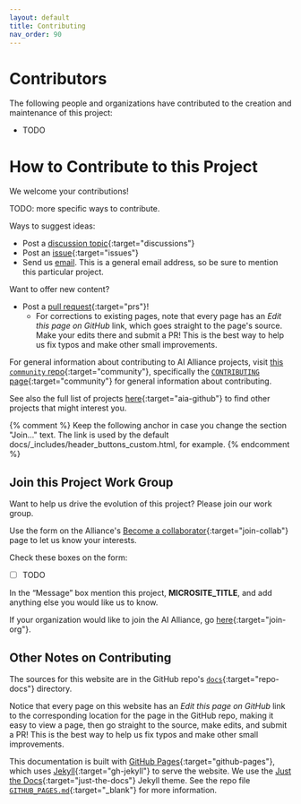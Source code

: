 ```yaml
---
layout: default
title: Contributing
nav_order: 90
---
```


# Contributors

The following people and organizations have contributed to the creation and maintenance of this project:

* TODO

# How to Contribute to this Project

We welcome your contributions! 

TODO: more specific ways to contribute.

Ways to suggest ideas:
* Post a [discussion topic](https://github.com/The-AI-Alliance/REPO_NAME/discussions){:target="discussions"} 
* Post an [issue](https://github.com/The-AI-Alliance/REPO_NAME/issues){:target="issues"} 
* Send us [email](mailto:contact@thealliance.ai). This is a general email address, so be sure to mention this particular project.

Want to offer new content?
* Post a [pull request](https://github.com/The-AI-Alliance/REPO_NAME/pulls){:target="prs"}! 
	* For corrections to existing pages, note that every page has an _Edit this page on GitHub_ link, which goes straight to the page's source. Make your edits there and submit a PR! This is the best way to help us fix typos and make other small improvements.

For general information about contributing to AI Alliance projects, visit [this `community` repo](https://github.com/The-AI-Alliance/community/){:target="community"}, specifically the [`CONTRIBUTING` page](https://github.com/The-AI-Alliance/community/blob/main/CONTRIBUTING.md){:target="community"} for general information about contributing. 

See also the full list of projects [here](https://the-ai-alliance.github.io/){:target="aia-github"} to find other projects that might interest you.

{% comment %}
Keep the following anchor in case you change the section "Join..." text. 
The link is used by the default docs/_includes/header_buttons_custom.html, for example.
{% endcomment %}
<a name="join-this-project"></a>
## Join this Project Work Group

Want to help us drive the evolution of this project? Please join our work group. 

Use the form on the Alliance's [Become a collaborator](https://thealliance.ai/become-a-collaborator){:target="join-collab"} page to let us know your interests. 

Check these boxes on the form:

- [ ] TODO

In the &ldquo;Message&rdquo; box mention this project, **MICROSITE_TITLE**, and add anything else you would like us to know.

If your organization would like to join the AI Alliance, go [here](https://thealliance.ai/membership){:target="join-org"}.

## Other Notes on Contributing

The sources for this website are in the GitHub repo's [`docs`](https://github.com/The-AI-Alliance/REPO_NAME/tree/main/docs){:target="repo-docs"} directory. 

Notice that every page on this website has an _Edit this page on GitHub_ link to the corresponding location for the page in the GitHub repo, making it easy to view a page, then go straight to the source, make edits, and submit a PR! This is the best way to help us fix typos and make other small improvements.

This documentation is built with [GitHub Pages](https://pages.github.com/){:target="github-pages"}, which uses [Jekyll](https://github.com/jekyll/jekyll){:target="gh-jekyll"} to serve the website. We use the [Just the Docs](https://just-the-docs.github.io/just-the-docs/){:target="just-the-docs"} Jekyll theme. See the repo file [`GITHUB_PAGES.md`](https://github.com/The-AI-Alliance/REPO_NAME/tree/main/GITHUB_PAGES.md){:target="_blank"} for more information.

